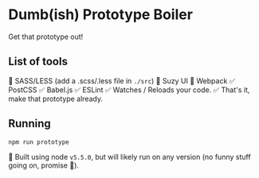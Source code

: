 # Dumb(ish) Prototype Boiler
Get that prototype out!

## List of tools
🔘 SASS/LESS (add a .scss/.less file in `./src`)
🔘 Suzy UI
🔘 Webpack
    ✅ PostCSS
    ✅ Babel.js
    ✅ ESLint
    ✅ Watches / Reloads your code.
    ✅ That's it, make that prototype already.


## Running
```bash
npm run prototype
```


🔞 Built using node `v5.5.0`, but will likely run on any version (no funny stuff going on, promise 🖖).
